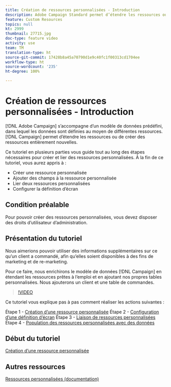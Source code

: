 ```yaml
---
title: Création de ressources personnalisées - Introduction
description: Adobe Campaign Standard permet d’étendre les ressources ou de créer de nouvelles ressources. Ce tutoriel en plusieurs parties vous guide tout au long des étapes nécessaires pour créer et lier des ressources personnalisées.
feature: Custom Resources
topics: null
kt: 2999
thumbnail: 27715.jpg
doc-type: feature video
activity: use
team: TM
translation-type: ht
source-git-commit: 17428b8a45a70790d1e9c40fc1f00313cd1704ee
workflow-type: ht
source-wordcount: '235'
ht-degree: 100%

---
```



# Création de ressources personnalisées - Introduction

[!DNL Adobe Campaign] s’accompagne d’un modèle de données prédéfini, dans lequel les données sont définies au moyen de différentes ressources. [!DNL Campaign] permet d’étendre les ressources ou de créer des ressources entièrement nouvelles.

Ce tutoriel en plusieurs parties vous guide tout au long des étapes nécessaires pour créer et lier des ressources personnalisées. À la fin de ce tutoriel, vous aurez appris à :

* Créer une ressource personnalisée
* Ajouter des champs à la ressource personnalisée
* Lier deux ressources personnalisées
* Configurer la définition d’écran

## Condition préalable

Pour pouvoir créer des ressources personnalisées, vous devez disposer des droits d’utilisateur d’administration.

## Présentation du tutoriel

Nous aimerions pouvoir utiliser des informations supplémentaires sur ce qu’un client a commandé, afin qu’elles soient disponibles à des fins de marketing et de re-marketing.

Pour ce faire, nous enrichirons le modèle de données [!DNL Campaign] en étendant les ressources prêtes à l’emploi et en ajoutant nos propres tables personnalisées. Nous ajouterons un client et une table de commandes.

>[!VIDEO](https://video.tv.adobe.com/v/27715?quality=9)

Ce tutoriel vous explique pas à pas comment réaliser les actions suivantes :

Étape 1 - [Création d’une ressource personnalisée](./creating-a-custom-resource.md)
Étape 2 - [Configuration d’une définition d’écran](./configuring-a-screen-definition-for-a-custom-resource.md)
Étape 3 - [Liaison de ressources personnalisées](./linking-custom-resources.md)
Étape 4 - [Population des ressources personnalisées avec des données](./populate-custom-resources-with-data.md)

## Début du tutoriel

[Création d’une ressource personnalisée](./creating-a-custom-resource.md)

## Autres ressources

[Ressources personnalisées (documentation)](https://experienceleague.adobe.com/docs/campaign-standard/using/working-with-apis/global-concepts/custom-resources.html?lang=fr)
